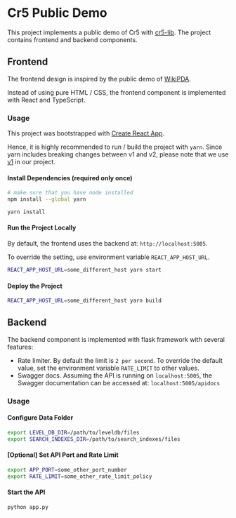 # Cr5 Public Demo

This project implements a public demo of Cr5 with [cr5-lib](https://github.com/epfl-dlab/cr5-lib). The project contains frontend and backend components.

## Frontend

The frontend design is inspired by the public demo of [WikiPDA](https://github.com/epfl-dlab/WikiPDA/tree/master/WikiPDA-HTTP-API/demo_html). 

Instead of using pure HTML / CSS, the frontend component is implemented with React and TypeScript.

### Usage

This project was bootstrapped with [Create React App](https://github.com/facebook/create-react-app).

Hence, it is highly recommended to run / build the project with ```yarn```. Since yarn includes breaking changes between v1 and v2, please note that we use [v1](https://classic.yarnpkg.com/lang/en/docs/install/) in our project.

#### Install Dependencies (required only once)

```bash
# make sure that you have node installed
npm install --global yarn

yarn install
```

#### Run the Project Locally

By default, the frontend uses the backend at: ```http://localhost:5005```.

To override the setting, use environment variable ```REACT_APP_HOST_URL```.

```bash
REACT_APP_HOST_URL=some_different_host yarn start
```

#### Deploy the Project

```bash
REACT_APP_HOST_URL=some_different_host yarn build
```

## Backend

The backend component is implemented with flask framework with several features:
- Rate limiter. By default the limit is `2 per second`. To override the default value, set the environment variable `RATE_LIMIT` to other values.
- Swagger docs. Assuming the API is running on `localhost:5005`, the Swagger documentation can be accessed at: `localhost:5005/apidocs`

### Usage

#### Configure Data Folder

```bash
export LEVEL_DB_DIR=/path/to/leveldb/files
export SEARCH_INDEXES_DIR=/path/to/search_indexes/files
```

#### [Optional] Set API Port and Rate Limit

```bash
export APP_PORT=some_other_port_number
export RATE_LIMIT=some_other_rate_limit_policy
```

#### Start the API

```bash
python app.py
```
